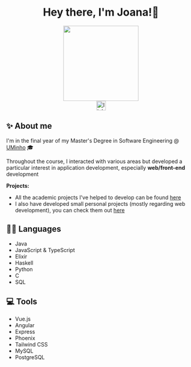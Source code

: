 
<h1 align="center">Hey there, I'm Joana!👋</h1>

<div align="center">
  <img height="200" src="https://media.giphy.com/media/fvx95jkua5th3YeThr/giphy.gif"  />
</div>


<div align="center">
  <a href="https://www.linkedin.com/in/joanalves15/" target="_blank">
    <img src="https://img.shields.io/static/v1?message=Joana%20Alves&logo=linkedin&label=&color=0077B5&logoColor=white&labelColor=&style=for-the-badge" height="25" alt="linkedin logo"  />
  </a>
</div>


###

<h2 align="left">✨ About me</h2>

I'm in the final year of my Master's Degree in Software Engineering @ [UMinho](https://www.uminho.pt/) 🎓

Throughout the course, I interacted with various areas but developed a particular interest in application development, especially **web/front-end** development


__Projects:__
- All the academic projects I've helped to develop can be found [here](https://github.com/marshaia/uminho-miei)
- I also have developed small personal projects (mostly regarding web development), you can check them out [here](https://github.com/marshaia/learning)




<h2 align="left">👩‍💻 Languages</h2>

- Java
- JavaScript & TypeScript
- Elixir
- Haskell
- Python
- C
- SQL




<h2 align="left">💻 Tools</h3>

- Vue.js
- Angular
- Express
- Phoenix
- Tailwind CSS
- MySQL
- PostgreSQL
<!-- - React Native
- Android -->





<!--
### :woman_technologist: About Me :

- 😄 Pronouns: She / Her

- <img src="https://media.giphy.com/media/WUlplcMpOCEmTGBtBW/giphy.gif" width="30"> I'm currently taking my master's in Software Engineering at Universidade do Minho, Portugal.

- :seedling: I've been building academic projects of frontend and (mainly) backend (you can check them out [here](https://github.com/marshaia/uminho-miei))

- ⚡ I have developed small personal projects mostly regarding web development, you can check them out [here](https://github.com/marshaia/learning) 
  



  
  
  
 

### :fire: My Stats :

[![Top Langs](https://github-readme-stats.vercel.app/api/top-langs/?username=marshaia&layout=compact&theme=radical)](https://github.com/marshaia)

 [![marshaia’s github stats](https://github-readme-stats.vercel.app/api?username=marshaia&count_private=true&theme=radical)](https://github.com/marshaia)
  



**marshaia/marshaia** is a ✨ _special_ ✨ repository because its `README.md` (this file) appears on your GitHub profile.

Hey there <img src="https://media.giphy.com/media/hvRJCLFzcasrR4ia7z/giphy.gif" width="10px"/> I'm Joana!

Here are some ideas to get you started:

- 🔭 I’m currently working on ...
- 🌱 I’m currently learning ...
- 👯 I’m looking to collaborate on ...
- 🤔 I’m looking for help with ...
- 💬 Ask me about ...
- 📫 How to reach me: ...
- 😄 Pronouns: ...
- ⚡ Fun fact: ...

  <a href="joana15501@gmail.com">
    <img src="https://img.shields.io/badge/joana15501-red?style=for-the-badge&logo=gmail&logoColor=white" alt="Gmail Badge" />
  </a>

  <a href="https://www.instagram.com/maia.bzz/">
    <img src="https://img.shields.io/badge/maia.bzz-purple?style=for-the-badge&logo=instagram&logoColor=white" alt="Instagram Badge" />
  </a>
    

  <img src="https://github.com/devicons/devicon/blob/master/icons/css3/css3-plain-wordmark.svg"  title="CSS3" alt="CSS" width="40" height="40"/>&nbsp;
  <img src="https://github.com/devicons/devicon/blob/master/icons/html5/html5-original.svg" title="HTML5" alt="HTML" width="40" height="40"/>&nbsp;
  <img src="https://github.com/devicons/devicon/blob/master/icons/javascript/javascript-original.svg" title="JavaScript" alt="JavaScript" width="40" height="40"/>&nbsp;
 
  <img src="https://github.com/devicons/devicon/blob/master/icons/nodejs/nodejs-original-wordmark.svg" title="NodeJS" alt="NodeJS" width="40" height="40"/>&nbsp;



---

### :hammer_and_wrench: Languages and Tools :

[![GitHub Streak](https://github-readme-streak-stats.herokuapp.com?user=marshaia&theme=radical&date_format=M%20j%5B%2C%20Y%5D)](https://github.com/marshaia)
  
<div>
  <img src="https://github.com/devicons/devicon/blob/master/icons/java/java-original-wordmark.svg" title="Java" alt="Java" width="40" height="40"/>&nbsp;
  <img src="https://github.com/devicons/devicon/blob/master/icons/react/react-original-wordmark.svg" title="React" alt="React" width="40" height="40"/>&nbsp;
  <img src="https://github.com/devicons/devicon/blob/master/icons/spring/spring-original-wordmark.svg" title="Spring" alt="Spring" width="40" height="40"/>&nbsp;
  <img src="https://github.com/devicons/devicon/blob/master/icons/mysql/mysql-original-wordmark.svg" title="MySQL"  alt="MySQL" width="40" height="40"/>&nbsp;
  <img src="https://github.com/devicons/devicon/blob/master/icons/git/git-original-wordmark.svg" title="Git" **alt="Git" width="40" height="40"/>&nbsp;
</div>
-->

